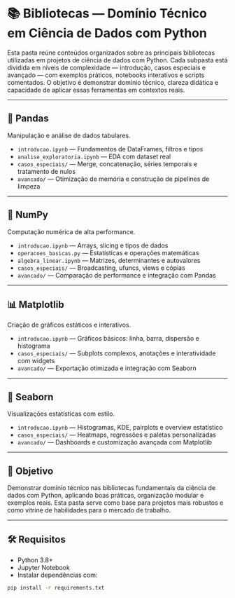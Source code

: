 # 📚 Bibliotecas — Domínio Técnico em Ciência de Dados com Python

Esta pasta reúne conteúdos organizados sobre as principais bibliotecas utilizadas em projetos de ciência de dados com Python. Cada subpasta está dividida em níveis de complexidade — introdução, casos especiais e avançado — com exemplos práticos, notebooks interativos e scripts comentados. O objetivo é demonstrar domínio técnico, clareza didática e capacidade de aplicar essas ferramentas em contextos reais.

---

## 🐼 Pandas

Manipulação e análise de dados tabulares.

- `introducao.ipynb` — Fundamentos de DataFrames, filtros e tipos  
- `analise_exploratoria.ipynb` — EDA com dataset real  
- `casos_especiais/` — Merge, concatenação, séries temporais e tratamento de nulos  
- `avancado/` — Otimização de memória e construção de pipelines de limpeza  

---

## 🔢 NumPy

Computação numérica de alta performance.

- `introducao.ipynb` — Arrays, slicing e tipos de dados  
- `operacoes_basicas.py` — Estatísticas e operações matemáticas  
- `algebra_linear.ipynb` — Matrizes, determinantes e autovalores  
- `casos_especiais/` — Broadcasting, ufuncs, views e cópias  
- `avancado/` — Comparação de performance e integração com Pandas  

---

## 📊 Matplotlib

Criação de gráficos estáticos e interativos.

- `introducao.ipynb` — Gráficos básicos: linha, barra, dispersão e histograma  
- `casos_especiais/` — Subplots complexos, anotações e interatividade com widgets  
- `avancado/` — Exportação otimizada e integração com Seaborn  

---

## 🎨 Seaborn

Visualizações estatísticas com estilo.

- `introducao.ipynb` — Histogramas, KDE, pairplots e overview estatístico  
- `casos_especiais/` — Heatmaps, regressões e paletas personalizadas  
- `avancado/` — Dashboards e customização avançada com Matplotlib  

---

## 🎯 Objetivo

Demonstrar domínio técnico nas bibliotecas fundamentais da ciência de dados com Python, aplicando boas práticas, organização modular e exemplos reais. Esta pasta serve como base para projetos mais robustos e como vitrine de habilidades para o mercado de trabalho.

---

## 🛠️ Requisitos

- Python 3.8+
- Jupyter Notebook
- Instalar dependências com:

```bash
pip install -r requirements.txt
